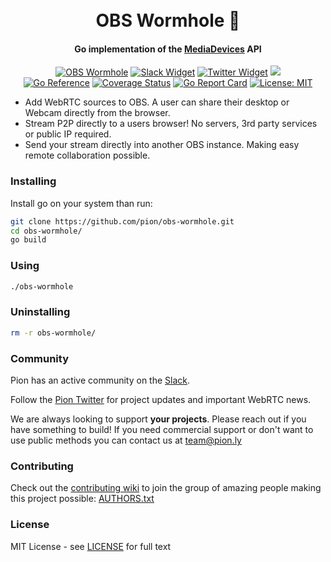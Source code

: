 <h1 align="center">
  <br>
  OBS Wormhole 🌌
  <br>
</h1>
<h4 align="center">Go implementation of the <a href="https://developer.mozilla.org/en-US/docs/Web/API/MediaDevices">MediaDevices</a> API</h4>
<p align="center">
  <a href="https://pion.ly"><img src="https://img.shields.io/badge/pion-webrtc-gray.svg?longCache=true&colorB=brightgreen" alt="OBS Wormhole"></a>
  <a href="https://pion.ly/slack"><img src="https://img.shields.io/badge/join-us%20on%20slack-gray.svg?longCache=true&logo=slack&colorB=brightgreen" alt="Slack Widget"></a>
  <a href="https://twitter.com/_pion?ref_src=twsrc%5Etfw"><img src="https://img.shields.io/twitter/url.svg?label=Follow%20%40_pion&style=social&url=https%3A%2F%2Ftwitter.com%2F_pion" alt="Twitter Widget"></a>
  <a href="https://github.com/pion/awesome-pion" alt="Awesome Pion"><img src="https://cdn.rawgit.com/sindresorhus/awesome/d7305f38d29fed78fa85652e3a63e154dd8e8829/media/badge.svg"></a>
  <br>
  <a href="https://pkg.go.dev/github.com/pion/obs-wormhole"><img src="https://pkg.go.dev/badge/github.com/pion/obs-wormhole.svg" alt="Go Reference"></a>
  <a href="https://codecov.io/gh/pion/obs-wormhole"><img src="https://codecov.io/gh/pion/obs-wormhole/branch/master/graph/badge.svg" alt="Coverage Status"></a>
  <a href="https://goreportcard.com/report/github.com/pion/obs-wormhole"><img src="https://goreportcard.com/badge/github.com/pion/obs-wormhole" alt="Go Report Card"></a>
  <a href="LICENSE"><img src="https://img.shields.io/badge/License-MIT-yellow.svg" alt="License: MIT"></a>
</p>

* Add WebRTC sources to OBS. A user can share their desktop or Webcam directly from the browser.
* Stream P2P directly to a users browser! No servers, 3rd party services or public IP required.
* Send your stream directly into another OBS instance. Making easy remote collaboration possible.

### Installing
Install go on your system than run:

```bash
git clone https://github.com/pion/obs-wormhole.git
cd obs-wormhole/
go build
```

### Using
```bash
./obs-wormhole
```

### Uninstalling
```bash
rm -r obs-wormhole/
```

### Community
Pion has an active community on the [Slack](https://pion.ly/slack).

Follow the [Pion Twitter](https://twitter.com/_pion) for project updates and important WebRTC news.

We are always looking to support **your projects**. Please reach out if you have something to build!
If you need commercial support or don't want to use public methods you can contact us at [team@pion.ly](mailto:team@pion.ly)

### Contributing
Check out the [contributing wiki](https://github.com/pion/webrtc/wiki/Contributing) to join the group of amazing people making this project possible: [AUTHORS.txt](./AUTHORS.txt)

### License
MIT License - see [LICENSE](LICENSE) for full text
